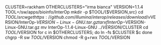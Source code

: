 CLUSTER=rackham
OTHERCLUSTERS="irma bianca"
VERSION=1.1.4
TOOL=/sw/apps/bioinfo/InterOp
mkdir -p $TOOL/{$VERSION,src}
cd $TOOL/src
wget https://github.com/Illumina/interop/releases/download/v$VERSION/InterOp-$VERSION-Linux-GNU.tar.gz
tar xf InterOp-$VERSION-Linux-GNU.tar.gz
mv InterOp-1.1.4-Linux-GNU ../$VERSION/$CLUSTER
cd $TOOL/$VERSION
for c in $OTHERCLUSTERS; do
  ln -fs $CLUSTER $c
done
chgrp -R sw $TOOL/$VERSION
chmod -R g+rwx $TOOL/$VERSION
